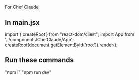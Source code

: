 For Chef Claude

In main.jsx
------------
import { createRoot } from "react-dom/client";
import App from '../components/ChefClaude/App';
createRoot(document.getElementById('root')).render(<App />);

Run these commands
------------------
"npm i"
"npm run dev"
